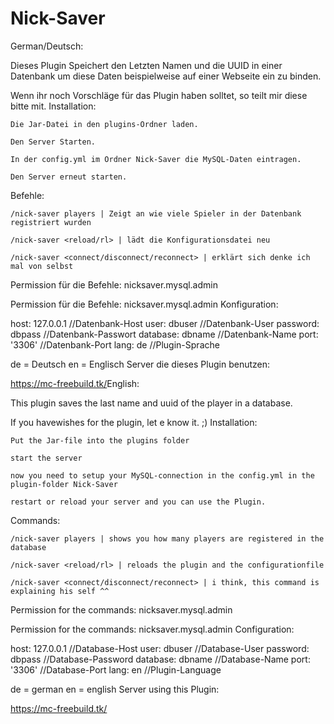 # Nick-Saver
 
German/Deutsch:​

Dieses Plugin Speichert den Letzten Namen und die UUID in einer Datenbank um diese Daten beispielweise auf einer Webseite ein zu binden.

Wenn ihr noch Vorschläge für das Plugin haben solltet, so teilt mir diese bitte mit.
Installation:

    Die Jar-Datei in den plugins-Ordner laden.

    Den Server Starten.

    In der config.yml im Ordner Nick-Saver die MySQL-Daten eintragen.

    Den Server erneut starten.

Befehle:

    /nick-saver players | Zeigt an wie viele Spieler in der Datenbank registriert wurden

    /nick-saver <reload/rl> | lädt die Konfigurationsdatei neu

    /nick-saver <connect/disconnect/reconnect> | erklärt sich denke ich mal von selbst

Permission für die Befehle: nicksaver.mysql.admin

Permission für die Befehle: nicksaver.mysql.admin
Konfiguration:

host: 127.0.0.1 //Datenbank-Host user: dbuser //Datenbank-User password: dbpass //Datenbank-Passwort database: dbname //Datenbank-Name port: '3306' //Datenbank-Port lang: de //Plugin-Sprache

de = Deutsch en = Englisch
Server die dieses Plugin benutzen:

https://mc-freebuild.tk/​
English:​

This plugin saves the last name and uuid of the player in a database.

If you havewishes for the plugin, let e know it. ;)
Installation:

    Put the Jar-file into the plugins folder

    start the server

    now you need to setup your MySQL-connection in the config.yml in the plugin-folder Nick-Saver

    restart or reload your server and you can use the Plugin.

Commands:

    /nick-saver players | shows you how many players are registered in the database

    /nick-saver <reload/rl> | reloads the plugin and the configurationfile

    /nick-saver <connect/disconnect/reconnect> | i think, this command is explaining his self ^^

Permission for the commands: nicksaver.mysql.admin

Permission for the commands: nicksaver.mysql.admin
Configuration:

host: 127.0.0.1 //Database-Host user: dbuser //Database-User password: dbpass //Database-Password database: dbname //Database-Name port: '3306' //Database-Port lang: en //Plugin-Language

de = german en = english
Server using this Plugin:

https://mc-freebuild.tk/
